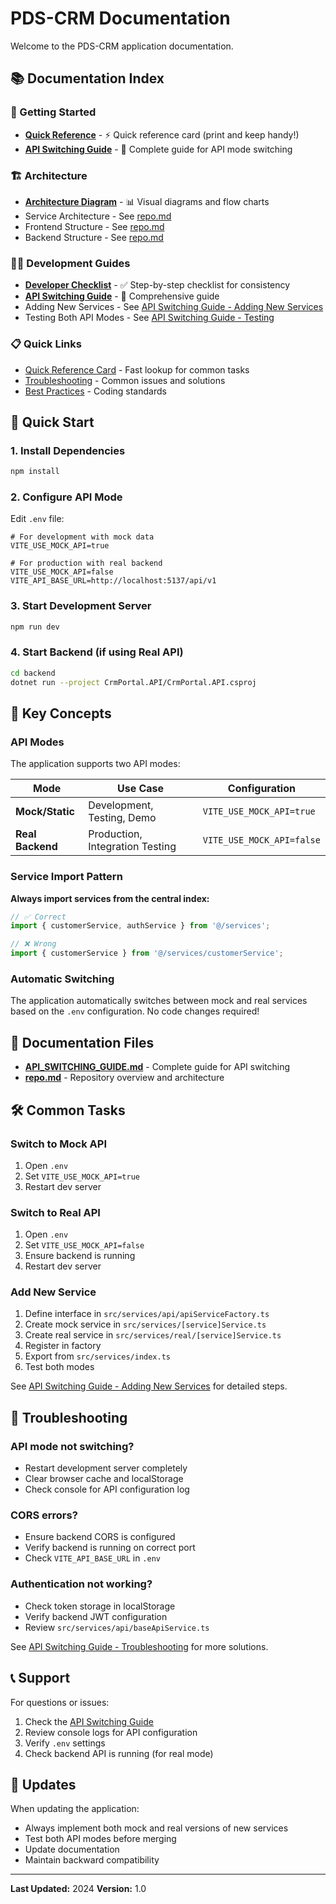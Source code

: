 # PDS-CRM Documentation

Welcome to the PDS-CRM application documentation.

## 📚 Documentation Index

### 🚀 Getting Started
- **[Quick Reference](./QUICK_REFERENCE.md)** - ⚡ Quick reference card (print and keep handy!)
- **[API Switching Guide](./API_SWITCHING_GUIDE.md)** - 📖 Complete guide for API mode switching

### 🏗️ Architecture
- **[Architecture Diagram](./ARCHITECTURE_DIAGRAM.md)** - 📊 Visual diagrams and flow charts
- Service Architecture - See [repo.md](../.zencoder/rules/repo.md#api-architecture--switching)
- Frontend Structure - See [repo.md](../.zencoder/rules/repo.md#frontend)
- Backend Structure - See [repo.md](../.zencoder/rules/repo.md#backend)

### 👨‍💻 Development Guides
- **[Developer Checklist](./DEVELOPER_CHECKLIST.md)** - ✅ Step-by-step checklist for consistency
- **[API Switching Guide](./API_SWITCHING_GUIDE.md)** - 📖 Comprehensive guide
- Adding New Services - See [API Switching Guide - Adding New Services](./API_SWITCHING_GUIDE.md#adding-new-services)
- Testing Both API Modes - See [API Switching Guide - Testing](./API_SWITCHING_GUIDE.md#testing-both-modes)

### 📋 Quick Links
- [Quick Reference Card](./QUICK_REFERENCE.md) - Fast lookup for common tasks
- [Troubleshooting](./API_SWITCHING_GUIDE.md#troubleshooting) - Common issues and solutions
- [Best Practices](./API_SWITCHING_GUIDE.md#best-practices) - Coding standards

## 🚀 Quick Start

### 1. Install Dependencies
```bash
npm install
```

### 2. Configure API Mode
Edit `.env` file:
```env
# For development with mock data
VITE_USE_MOCK_API=true

# For production with real backend
VITE_USE_MOCK_API=false
VITE_API_BASE_URL=http://localhost:5137/api/v1
```

### 3. Start Development Server
```bash
npm run dev
```

### 4. Start Backend (if using Real API)
```bash
cd backend
dotnet run --project CrmPortal.API/CrmPortal.API.csproj
```

## 🔑 Key Concepts

### API Modes

The application supports two API modes:

| Mode | Use Case | Configuration |
|------|----------|---------------|
| **Mock/Static** | Development, Testing, Demo | `VITE_USE_MOCK_API=true` |
| **Real Backend** | Production, Integration Testing | `VITE_USE_MOCK_API=false` |

### Service Import Pattern

**Always import services from the central index:**

```typescript
// ✅ Correct
import { customerService, authService } from '@/services';

// ❌ Wrong
import { customerService } from '@/services/customerService';
```

### Automatic Switching

The application automatically switches between mock and real services based on the `.env` configuration. No code changes required!

## 📖 Documentation Files

- **[API_SWITCHING_GUIDE.md](./API_SWITCHING_GUIDE.md)** - Complete guide for API switching
- **[repo.md](../.zencoder/rules/repo.md)** - Repository overview and architecture

## 🛠️ Common Tasks

### Switch to Mock API
1. Open `.env`
2. Set `VITE_USE_MOCK_API=true`
3. Restart dev server

### Switch to Real API
1. Open `.env`
2. Set `VITE_USE_MOCK_API=false`
3. Ensure backend is running
4. Restart dev server

### Add New Service
1. Define interface in `src/services/api/apiServiceFactory.ts`
2. Create mock service in `src/services/[service]Service.ts`
3. Create real service in `src/services/real/[service]Service.ts`
4. Register in factory
5. Export from `src/services/index.ts`
6. Test both modes

See [API Switching Guide - Adding New Services](./API_SWITCHING_GUIDE.md#adding-new-services) for detailed steps.

## 🐛 Troubleshooting

### API mode not switching?
- Restart development server completely
- Clear browser cache and localStorage
- Check console for API configuration log

### CORS errors?
- Ensure backend CORS is configured
- Verify backend is running on correct port
- Check `VITE_API_BASE_URL` in `.env`

### Authentication not working?
- Check token storage in localStorage
- Verify backend JWT configuration
- Review `src/services/api/baseApiService.ts`

See [API Switching Guide - Troubleshooting](./API_SWITCHING_GUIDE.md#troubleshooting) for more solutions.

## 📞 Support

For questions or issues:
1. Check the [API Switching Guide](./API_SWITCHING_GUIDE.md)
2. Review console logs for API configuration
3. Verify `.env` settings
4. Check backend API is running (for real mode)

## 🔄 Updates

When updating the application:
- Always implement both mock and real versions of new services
- Test both API modes before merging
- Update documentation
- Maintain backward compatibility

---

**Last Updated:** 2024
**Version:** 1.0